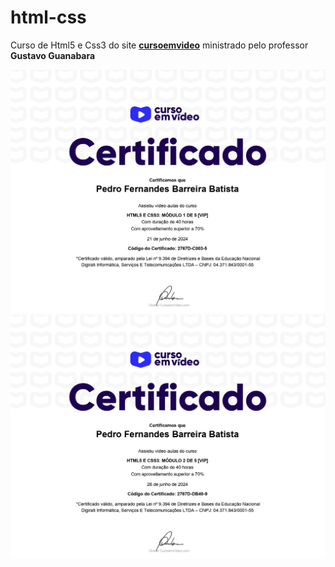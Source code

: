 # html-css
 Curso de Html5 e Css3 do site [**cursoemvideo**](https://cursoemvideo.com) ministrado pelo professor **Gustavo Guanabara**

 ![Certificado-Modulo01](Certificado-1-5.jpg)
 ![Certificado-Modulo01](Certificado-2-5.jpg)
